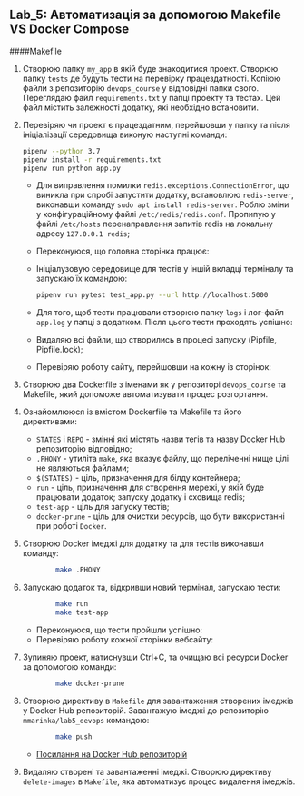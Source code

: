## Lab_5: Автоматизація за допомогою Makefile VS Docker Compose

####Makefile
1. Створюю папку `my_app` в якій буде знаходитися  проект. Створюю папку `tests` де будуть тести на перевірку працездатності. Копіюю файли з репозиторію `devops_course` у відповідні папки свого. Переглядаю файл `requirements.txt` у папці проекту та тестах. Цей файл містить залежності додатку, які необхідно встановити.
                                                                                                                                                                                                   
2. Перевіряю чи проект є працездатним, перейшовши у папку та після ініціалізації середовища виконую наступні команди:
    ```bash
    pipenv --python 3.7
    pipenv install -r requirements.txt
    pipenv run python app.py
    ```
   
    - Для виправлення помилки `redis.exceptions.ConnectionError`, що виникла при спробі запустити додатку, встановлюю `redis-server`, виконавши команду `sudo apt install redis-server`. Роблю зміни у конфігураційному файлі `/etc/redis/redis.conf`. Пропипую у файлі `/etc/hosts` перенаправлення запитів redis на локальну адресу `127.0.0.1 redis`;
    - Переконуюся, що головна сторінка працює:
        
    - Ініціалузовую середовище для тестів у іншій вкладці терміналу та запускаю їх командою:
        ```bash
        pipenv run pytest test_app.py --url http://localhost:5000
        ```
    - Для того, щоб тести працювали створюю папку `logs` і лог-файл `app.log` у папці з додатком. Після цього тести проходять успішно:
    - Видаляю всі файли, що створились в процесі запуску (Pipfile, Pipfile.lock);
    - Перевіряю роботу сайту, перейшовши на кожну із сторінок:
3. Створюю два Dockerfile з іменами як у репозиторі `devops_course` та Makefile, який допоможе автоматизувати процес розгортання.
4. Ознайомлююся із вмістом Dockerfile та Makefile та його директивами:
   
   - `STATES` і `REPO` - змінні які містять назви тегів та назву Docker Hub репозиторію відповідно; 
   - `.PHONY` - утиліта `make`, яка вказує файлу, що переліченні нище цілі не являються файлами;
   - `$(STATES)` - ціль, призначення для білду контейнера;
   - `run` - ціль, призначення для створення мережі, у якій буде працювати додаток; запуску додатку і сховища redis;
   - `test-app` - ціль для запуску тестів;
   - `docker-prune` - ціль для очистки ресурсів, що бути використанні при роботі `Docker`.
5. Створюю Docker імеджі для додатку та для тестів виконавши команду:
    ```bash
            make .PHONY
    ```
6. Запускаю додаток та, відкривши новий термінал, запускаю тести:
    ```bash
            make run
            make test-app
    ```
   - Переконуюся, що тести пройшли успішно:
   - Перевіряю роботу кожної сторінки вебсайту:
7. Зупиняю проект, натиснувши Ctrl+C, та очищаю всі ресурси Docker за допомогою команди:
    ```bash
            make docker-prune
    ```
8. Створюю директиву в `Makefile` для завантаження створених імеджів у Docker Hub репозиторій. Завантажую імеджі до репозиторію `mmarinka/lab5_devops` командою:
    ```bash
            make push
    ```
   - [Посилання на Docker Hub репозиторій](https://hub.docker.com/repository/docker/mmarinka/lab5_devops)
 
9.  Видаляю створені та завантаженні імеджі. Створюю директиву `delete-images` в `Makefile`, яка автоматизує процес видалення імеджів. 
